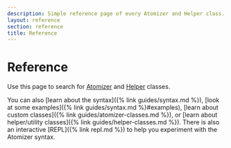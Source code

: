 ```yaml
---
description: Simple reference page of every Atomizer and Helper class.
layout: reference
section: reference
title: Reference
---
```


<h1 class="Fz(24px) Fz(30px)--sm Mb(20px)--xs">Reference</h1>

Use this page to search for [Atomizer](#atomizer-classes) and [Helper](#helper-classes) classes.

You can also [learn about the syntax]({% link guides/syntax.md %}), [look at some examples]({% link guides/syntax.md %}#examples), [learn about custom classes]({% link guides/atomizer-classes.md %}), or [learn about helper/utility classes]({% link guides/helper-classes.md %}). There is also an interactive [REPL]({% link repl.md %}) to help you experiment with the Atomizer syntax.

<div id="reference-app"></div>

<script src="/assets/js/main.js"></script>
